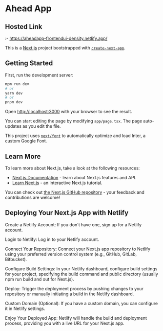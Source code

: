 # Ahead App

## Hosted Link
:- https://aheadapp-frontendui-density.netlify.app/

This is a [Next.js](https://nextjs.org/) project bootstrapped with [`create-next-app`](https://github.com/vercel/next.js/tree/canary/packages/create-next-app).

## Getting Started

First, run the development server:

```bash
npm run dev
# or
yarn dev
# or
pnpm dev
```

Open [http://localhost:3000](http://localhost:3000) with your browser to see the result.

You can start editing the page by modifying `app/page.tsx`. The page auto-updates as you edit the file.

This project uses [`next/font`](https://nextjs.org/docs/basic-features/font-optimization) to automatically optimize and load Inter, a custom Google Font.

## Learn More

To learn more about Next.js, take a look at the following resources:

- [Next.js Documentation](https://nextjs.org/docs) - learn about Next.js features and API.
- [Learn Next.js](https://nextjs.org/learn) - an interactive Next.js tutorial.

You can check out [the Next.js GitHub repository](https://github.com/vercel/next.js/) - your feedback and contributions are welcome!

## Deploying Your Next.js App with Netlify

Create a Netlify Account:
If you don't have one, sign up for a Netlify account.

Login to Netlify:
Log in to your Netlify account.

Connect Your Repository:
Connect your Next.js app repository to Netlify using your preferred version control system (e.g., GitHub, GitLab, Bitbucket).

Configure Build Settings:
In your Netlify dashboard, configure build settings for your project, specifying the build command and public directory (usually npm run build and out for Next.js).

Deploy:
Trigger the deployment process by pushing changes to your repository or manually initiating a build in the Netlify dashboard.

Custom Domain (Optional):
If you have a custom domain, you can configure it in Netlify settings.

Enjoy Your Deployed App:
Netlify will handle the build and deployment process, providing you with a live URL for your Next.js app.
